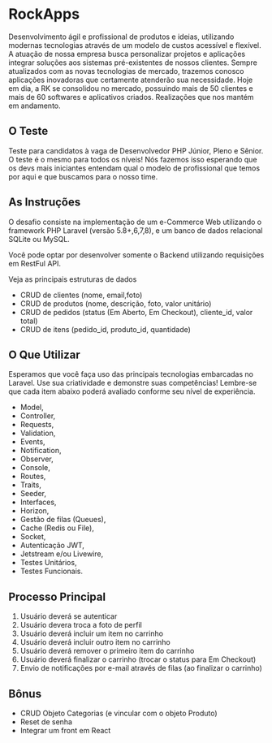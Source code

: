 # RockApps

Desenvolvimento ágil e profissional de produtos e ideias, utilizando modernas tecnologias através de um modelo de custos acessível e flexível. A atuação de nossa empresa busca personalizar projetos e aplicações integrar soluções aos sistemas pré-existentes de nossos clientes. Sempre atualizados com as novas tecnologias de mercado, trazemos conosco aplicações inovadoras que certamente atenderão sua necessidade. Hoje em dia, a RK se consolidou no mercado, possuindo mais de 50 clientes e mais de 60 softwares e aplicativos criados. Realizações que nos mantém em andamento.

## O Teste

Teste para candidatos à vaga de Desenvolvedor PHP Júnior, Pleno e Sênior. O teste é o mesmo para todos os níveis! Nós fazemos isso esperando que os devs mais iniciantes entendam qual o modelo de profissional que temos por aqui e que buscamos para o nosso time. 

## As Instruções 

O desafio consiste na implementação de um e-Commerce Web utilizando o framework PHP Laravel (versão 5.8+,6,7,8), e um banco de dados relacional SQLite ou MySQL.

Você pode optar por desenvolver somente o Backend utilizando requisições em RestFul API.

Veja as principais estruturas de dados

- CRUD de clientes (nome, email,foto)
- CRUD de produtos (nome, descrição, foto, valor unitário)
- CRUD de pedidos (status (Em Aberto, Em Checkout), cliente_id, valor total)
- CRUD de itens (pedido_id, produto_id, quantidade)

## O Que Utilizar

Esperamos que você faça uso das principais tecnologias embarcadas no Laravel. Use sua criatividade e demonstre suas competências! Lembre-se que cada item abaixo poderá avaliado conforme seu nível de experiência.

- Model,
- Controller,
- Requests,
- Validation,
- Events,
- Notification,
- Observer,
- Console,
- Routes,
- Traits,
- Seeder,
- Interfaces,
- Horizon,
- Gestão de filas (Queues),
- Cache (Redis ou File),
- Socket,
- Autenticação JWT,
- Jetstream e/ou Livewire,
- Testes Unitários,
- Testes Funcionais.
 
 ## Processo Principal
 
 1. Usuário deverá se autenticar
 1. Usuário devera troca a foto de perfil
 1. Usuário deverá incluir um item no carrinho
 1. Usuário deverá incluir outro item no carrinho
 1. Usuário deverá remover o primeiro item do carrinho
 1. Usuário deverá finalizar o carrinho (trocar o status para Em Checkout)
 1. Envio de notificações por e-mail através de filas (ao finalizar o carrinho)
 
 ## Bônus
 
 - CRUD Objeto Categorias (e vincular com o objeto Produto)
 - Reset de senha
 - Integrar um front em React
 
